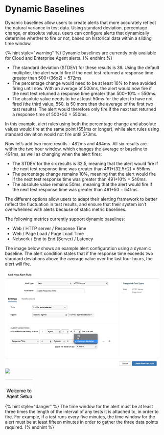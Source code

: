 # Dynamic Baselines

Dynamic baselines allow users to create alerts that more accurately reflect the natural variance in test data. Using standard deviation, percentage change, or absolute values, users can configure alerts that dynamically determine whether to fire or not, based on historical data within a sliding time window.

{% hint style="warning" %}
Dynamic baselines are currently only available for Cloud and Enterprise Agent alerts.
{% endhint %}

* The standard deviation \(STDEV\) for these results is 36. Using the default multiplier, the alert would fire if the next test returned a response time greater than 500+\(36x2\) = 572ms.
* The percentage change would need to be at least 10% to have avoided firing until now. With an average of 500ms, the alert would now fire if the next test returned a response time greater than 500+10% = 550ms.
* The absolute value needs to be at least 50ms for the alert to have not fired \(the third value, 550, is 50 more than the average of the first two test results\). The alert would therefore only fire if the next test returned a response time of 500+50 = 550ms.

In this example, alert rules using both the percentage change and absolute values would fire at the same point \(551ms or longer\), while alert rules using standard deviation would not fire until 573ms.

Now let’s add two more results - 482ms and 464ms. All six results are within the two hour window, which changes the average or baseline to 491ms, as well as changing when the alert fires:

* The STDEV for the six results is 32.5, meaning that the alert would fire if the next test response time was greater than 491+\(32.5\*2\) = 556ms.
* The percentage change remains 10%, meaning that the alert would fire if the next test response time was greater than 491+10% = 540ms.
* The absolute value remains 50ms, meaning that the alert would fire if the next test response time was greater than 491+50 = 541ms.

The different options allow users to adapt their alerting framework to better reflect the fluctuation in test results, and ensure that their system isn’t overwhelmed with alerts because of static metric baselines.

The following metrics currently support dynamic baselines:

* Web / HTTP server / Response Time
* Web / Page Load / Page Load Time
* Network / End to End \(Server\) / Latency

The image below shows an example alert configuration using a dynamic baseline. The alert condition states that if the response time exceeds two standard deviations above the average value over the last four hours, the alert will fire.

![](../.gitbook/assets/dynamic-baseline-example.png) ![](https://github.com/tomwizard/prototypedocs/tree/088393a4b64381ffdff86ed7837313b0b26a9d1d/.gitbook/assets/dynamic-baseline-example-two.png)

![](../.gitbook/assets/screen-shot-2020-01-13-at-1.56.20-pm.png)

{% hint style="danger" %}
The time window for the alert must be at least three times the length of the interval of any tests it is attached to, in order to fire. For example, if a test runs every five minutes, the time window for the alert must be at least fifteen minutes in order to gather the three data points required.
{% endhint %}

